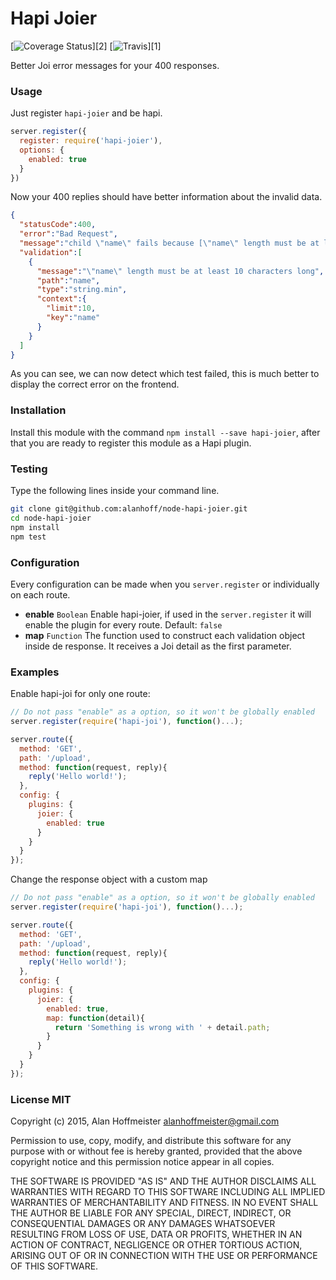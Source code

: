 # Hapi Joier
[![Coverage Status](https://coveralls.io/repos/alanhoff/node-hapi-joier/badge.svg?branch=master)][2]
[![Travis](https://travis-ci.org/alanhoff/node-hapi-joier.svg)][1]

Better Joi error messages for your 400 responses.

### Usage

Just register `hapi-joier` and be hapi.

```javascript
server.register({
  register: require('hapi-joier'),
  options: {
    enabled: true
  }
})
```

Now your 400 replies should have better information about the invalid data.

```json
{
  "statusCode":400,
  "error":"Bad Request",
  "message":"child \"name\" fails because [\"name\" length must be at least 10 characters long]",
  "validation":[
    {
      "message":"\"name\" length must be at least 10 characters long",
      "path":"name",
      "type":"string.min",
      "context":{
        "limit":10,
        "key":"name"
      }
    }
  ]
}
```

As you can see, we can now detect which test failed, this is much better to
display the correct error on the frontend.

### Installation

Install this module with the command `npm install --save hapi-joier`, after that
you are ready to register this module as a Hapi plugin.

### Testing

Type the following lines inside your command line.

```bash
git clone git@github.com:alanhoff/node-hapi-joier.git
cd node-hapi-joier
npm install
npm test
```

### Configuration

Every configuration can be made when you `server.register` or individually on
each route.

* __enable__ `Boolean` Enable hapi-joier, if used in the `server.register` it
  will enable the plugin for every route. Default: `false`
* __map__ `Function` The function used to construct each validation object
inside de response. It receives a Joi detail as the first parameter.

### Examples

Enable hapi-joi for only one route:

```javascript
// Do not pass "enable" as a option, so it won't be globally enabled
server.register(require('hapi-joi'), function()...);

server.route({
  method: 'GET',
  path: '/upload',
  method: function(request, reply){
    reply('Hello world!');
  },
  config: {
    plugins: {
      joier: {
        enabled: true
      }
    }
  }
});
```

Change the response object with a custom map

```javascript
// Do not pass "enable" as a option, so it won't be globally enabled
server.register(require('hapi-joi'), function()...);

server.route({
  method: 'GET',
  path: '/upload',
  method: function(request, reply){
    reply('Hello world!');
  },
  config: {
    plugins: {
      joier: {
        enabled: true,
        map: function(detail){
          return 'Something is wrong with ' + detail.path;
        }
      }
    }
  }
});
```

### License MIT

Copyright (c) 2015, Alan Hoffmeister <alanhoffmeister@gmail.com>

Permission to use, copy, modify, and distribute this software for any
purpose with or without fee is hereby granted, provided that the above
copyright notice and this permission notice appear in all copies.

THE SOFTWARE IS PROVIDED "AS IS" AND THE AUTHOR DISCLAIMS ALL WARRANTIES
WITH REGARD TO THIS SOFTWARE INCLUDING ALL IMPLIED WARRANTIES OF
MERCHANTABILITY AND FITNESS. IN NO EVENT SHALL THE AUTHOR BE LIABLE FOR
ANY SPECIAL, DIRECT, INDIRECT, OR CONSEQUENTIAL DAMAGES OR ANY DAMAGES
WHATSOEVER RESULTING FROM LOSS OF USE, DATA OR PROFITS, WHETHER IN AN
ACTION OF CONTRACT, NEGLIGENCE OR OTHER TORTIOUS ACTION, ARISING OUT OF
OR IN CONNECTION WITH THE USE OR PERFORMANCE OF THIS SOFTWARE.




